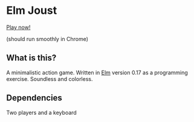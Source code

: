 # Elm Joust

[Play now!](http://kreitmayer.com/elm-joust)

(should run smoothly in Chrome)

## What is this?

A minimalistic action game. Written in [Elm](http://elm-lang.org) version 0.17 as a programming exercise. Soundless and colorless.

## Dependencies

Two players and a keyboard
